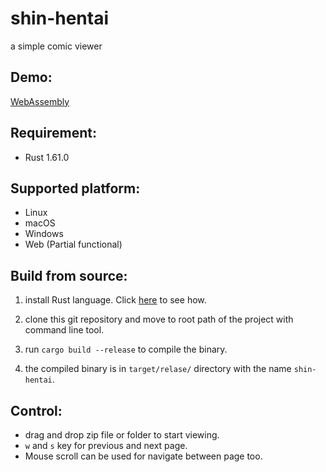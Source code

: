 # shin-hentai
a simple comic viewer

## Demo:
[WebAssembly](https://fakeshadow.github.io/)

## Requirement:
- Rust 1.61.0

## Supported platform:
- Linux
- macOS
- Windows
- Web (Partial functional)

## Build from source:
1. install Rust language. Click [here](https://www.rust-lang.org/learn/get-started) to see how.

2. clone this git repository and move to root path of the project with command line tool.

3. run `cargo build --release` to compile the binary.

4. the compiled binary is in `target/relase/` directory with the name `shin-hentai`.

## Control:
- drag and drop zip file or folder to start viewing.
- `w` and `s` key for previous and next page.
- Mouse scroll can be used for navigate between page too.
